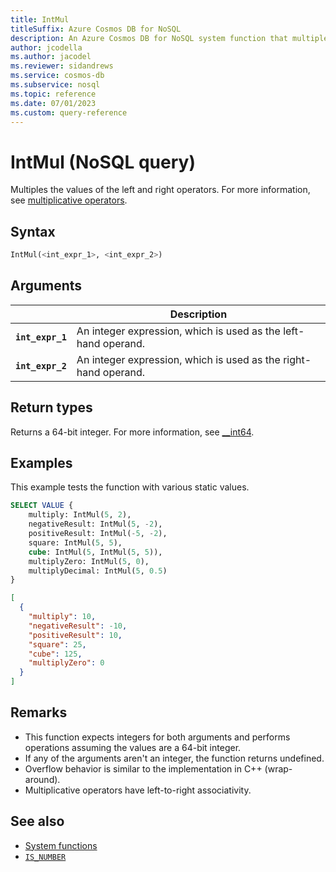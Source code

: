 ```yaml
---
title: IntMul
titleSuffix: Azure Cosmos DB for NoSQL
description: An Azure Cosmos DB for NoSQL system function that multiples two numbers.
author: jcodella
ms.author: jacodel
ms.reviewer: sidandrews
ms.service: cosmos-db
ms.subservice: nosql
ms.topic: reference
ms.date: 07/01/2023
ms.custom: query-reference
---
```


# IntMul (NoSQL query)

Multiples the values of the left and right operators. For more information, see [multiplicative operators](/cpp/cpp/multiplicative-operators-and-the-modulus-operator).

## Syntax

```sql
IntMul(<int_expr_1>, <int_expr_2>)
```

## Arguments

| | Description |
| --- | --- |
| **`int_expr_1`** | An integer expression, which is used as the left-hand operand. |
| **`int_expr_2`** | An integer expression, which is used as the right-hand operand. |

## Return types

Returns a 64-bit integer. For more information, see [__int64](/cpp/cpp/int8-int16-int32-int64).

## Examples

This example tests the function with various static values.

```sql
SELECT VALUE {
    multiply: IntMul(5, 2),
    negativeResult: IntMul(5, -2),
    positiveResult: IntMul(-5, -2),
    square: IntMul(5, 5),
    cube: IntMul(5, IntMul(5, 5)),
    multiplyZero: IntMul(5, 0),
    multiplyDecimal: IntMul(5, 0.5)
}
```

```json
[
  {
    "multiply": 10,
    "negativeResult": -10,
    "positiveResult": 10,
    "square": 25,
    "cube": 125,
    "multiplyZero": 0
  }
]
```

## Remarks

- This function expects integers for both arguments and performs operations assuming the values are a 64-bit integer.
- If any of the arguments aren't an integer, the function returns undefined.
- Overflow behavior is similar to the implementation in C++ (wrap-around).
- Multiplicative operators have left-to-right associativity.

## See also

- [System functions](system-functions.yml)
- [`IS_NUMBER`](is-number.md)
